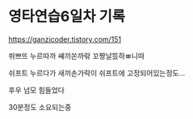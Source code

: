 # 영타연습6일차 기록
https://ganzicoder.tistory.com/151

쒸쁘뜨 누르따까 썌끼쏜까띾 꼬짱날뜼하ㅃ니따 

 

쉬프트 누르다가 새끼손가락이 쉬프트에 고정되어있는정도...

후우 넘모 힘들었다

 

30분정도 소요되는중